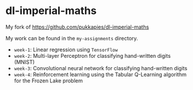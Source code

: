 # dl-imperial-maths
My fork of https://github.com/pukkapies/dl-imperial-maths

My work can be found in the `my-assignments` directory.

- `week-1`: Linear regression using `TensorFlow`
- `week-2`: Multi-layer Perceptron for classifying hand-written digits (MNIST)
- `week-3`: Convolutional neural network for classifying hand-written digits
- `week-4`: Reinforcement learning using the Tabular Q-Learning algorithm for the Frozen Lake problem
